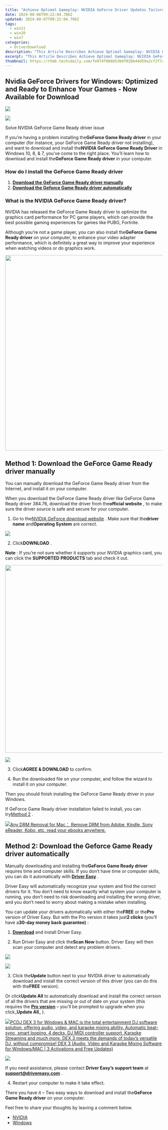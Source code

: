 ```yaml
---
title: "Achieve Optimal Gameplay: NVIDIA GeForce Driver Updates Tailored for Windows - Free Downloads Available!"
date: 2024-08-06T09:22:04.786Z
updated: 2024-08-07T09:22:04.786Z
tags:
  - win11
  - win10
  - win7
categories:
  - DriverDownload
description: "This Article Describes Achieve Optimal Gameplay: NVIDIA GeForce Driver Updates Tailored for Windows - Free Downloads Available!"
excerpt: "This Article Describes Achieve Optimal Gameplay: NVIDIA GeForce Driver Updates Tailored for Windows - Free Downloads Available!"
thumbnail: https://thmb.techidaily.com/fe074f06665304f02bb44d59a2cf2f7a7e742cf6a430b43148a19a35d32e38f9.jpg
---
```


## Nvidia GeForce Drivers for Windows: Optimized and Ready to Enhance Your Games - Now Available for Download

<!-- affiliate ads begin -->
<a href="https://secure.2checkout.com/order/checkout.php?PRODS=4940317&QTY=1&AFFILIATE=108875&CART=1"><img src="https://secure.avangate.com/images/merchant/333ac5d90817d69113471fbb6e531bee/sps-partnership-728x90eng.png" border="0"></a>
<!-- affiliate ads end -->
![](https://images.drivereasy.com/wp-content/uploads/2018/04/img_5ad47893cddca.png)

Solve NVIDIA GeForce Game Ready driver issue

 If you’re having a problem installing the**GeForce Game Ready driver** in your computer (for instance, your GeForce Game Ready driver not installing), and want to download and install the**NVIDIA GeForce Game Ready Driver** in Windows 10, 8, & 7, you’ve come to the right place. You’ll learn how to download and install the**GeForce Game Ready driver** in your computer.

### How do I install the GeForce Game Ready driver

1. [**Download the GeForce Game Ready driver manually**](https://tools.techidaily.com/drivereasy/download/)
2. [**Download the Geforce Game Ready driver automatically**](https://tools.techidaily.com/drivereasy/download/)

### What is the NVIDIA GeForce Game Ready driver?

 NVIDIA has released the GeForce Game Ready driver to optimize the graphics card performance for PC game players, which can provide the best possible gaming experiences for games like PUBG, Fortnite.

 Although you’re not a game player, you can also install the**GeForce Game Ready driver** on your computer, to enhance your video adapter performance, which is definitely a great way to improve your experience when watching videos or do graphics work.

<!-- affiliate ads begin -->
<a href="https://electronicx.pxf.io/c/5597632/1872496/14483" target="_top" id="1872496"><img src="//a.impactradius-go.com/display-ad/14483-1872496" border="0" alt="" width="750" height="625"/></a><img height="0" width="0" src="https://imp.pxf.io/i/5597632/1872496/14483" style="position:absolute;visibility:hidden;" border="0" />
<!-- affiliate ads end -->
## **Method 1: Download the GeForce Game Ready driver manually**

 You can manually download the GeForce Game Ready driver from the Internet, and install it on your computer.

 When you download the GeForce Game Ready driver like GeForce Game Ready driver 384.76, download the driver from the**official website** , to make sure the driver source is safe and secure for your computer.

 1) Go to the[NVIDIA GeForce download website](https://tools.techidaily.com/drivereasy/download/) . Make sure that the**driver name** and**Operating System** are correct.

![](https://images.drivereasy.com/wp-content/uploads/2021/08/2021-08-12_14-57-53.jpg)

 2) Click**DOWNLOAD** .

**Note** : If you’re not sure whether it supports your NVIDIA graphics card, you can click the **SUPPORTED** **PRODUCTS** tab and check it out.

<!-- affiliate ads begin -->
<a href="https://appsumo.8odi.net/c/5597632/2068425/7443" target="_top" id="2068425"><img src="//a.impactradius-go.com/display-ad/7443-2068425" border="0" alt="" width="1200" height="600"/></a><img height="0" width="0" src="https://appsumo.8odi.net/i/5597632/2068425/7443" style="position:absolute;visibility:hidden;" border="0" />
<!-- affiliate ads end -->
![](https://images.drivereasy.com/wp-content/uploads/2021/08/image-2.png)

 3) Click**AGREE & DOWNLOAD** to confirm.

 4) Run the downloaded file on your computer, and follow the wizard to install it on your computer.

 Then you should finish installing the GeForce Game Ready driver in your Windows.

 If GeForce Game Ready driver installation failed to install, you can try[Method 2](https://tools.techidaily.com/drivereasy/download/) .

<!-- affiliate ads begin -->
<a href="https://secure.2checkout.com/order/checkout.php?PRODS=4600114&QTY=1&AFFILIATE=108875&CART=1"><img src="https://www.epubor.com/images/drm-removal-feature2.png" border="0">Any DRM Removal for Mac： Remove DRM from Adobe, Kindle, Sony eReader, Kobo, etc, read your ebooks anywhere.</a>
<!-- affiliate ads end -->
## **Method 2: Download the Geforce Game Ready driver automatically**

 Manually downloading and installing the**GeForce Game Ready driver** requires time and computer skills. If you don’t have time or computer skills, you can do it automatically with **[Driver Easy](https://tools.techidaily.com/drivereasy/download/)**  .

 Driver Easy will automatically recognize your system and find the correct drivers for it. You don’t need to know exactly what system your computer is running, you don’t need to risk downloading and installing the wrong driver, and you don’t need to worry about making a mistake when installing.

 You can update your drivers automatically with either the**FREE** or the**Pro** version of Driver Easy. But with the Pro version it takes just**2 clicks** (you’ll have a**30-day money back guarantee)** :

 1) **[Download](https://tools.techidaily.com/drivereasy/download/)**  and install Driver Easy.

 2) Run Driver Easy and click the**Scan Now** button. Driver Easy will then scan your computer and detect any problem drivers.

<!-- affiliate ads begin -->
<a href="https://store.iobit.com/order/checkout.php?PRODS=1468905&QTY=1&AFFILIATE=108875&CART=1"><img src="https://secure.avangate.com/images/merchant/184260348236f9554fe9375772ff966e/ascscan_728x90.png" border="0"></a>
<!-- affiliate ads end -->
![](https://images.drivereasy.com/wp-content/uploads/2018/04/img_5ad47a969186d.png)

 3) Click the**Update** button next to your NVIDIA driver to automatically download and install the correct version of this driver (you can do this with the**FREE** version).

 Or click**Update All** to automatically download and install the correct version of all the drivers that are missing or out of date on your system (this requires the **[Pro version](https://tools.techidaily.com/drivereasy/download/)**  – you’ll be prompted to upgrade when you click_**Update All**_ ).

<!-- affiliate ads begin -->
<a href="https://shop.pcdj.com/order/checkout.php?PRODS=4698824&QTY=1&AFFILIATE=108875&CART=1"> <img src="https://secure.avangate.com/images/merchant/47f4b6321e9fd8e8f7326a6adc1a7c1e/products/dex3pro-screenshot-homepage.png" border="0">PCDJ DEX 3 for Windows & MAC is the total entertainment DJ software solution, offering audio, video, and karaoke mixing ability. Automatic beat-sync, smart looping, 4 decks, DJ MIDI controller support, Karaoke Streaming and much more. 
DEX 3 meets the demands of today’s versatile DJ, without compromise! 
DEX 3 (Audio, Video and Karaoke Mixing Software for Windows/MAC | 3 Activations and Free Updates)</a>
<!-- affiliate ads end -->
![](https://images.drivereasy.com/wp-content/uploads/2018/04/img_5ad47e7ca73bd.jpg)

 If you need assistance, please contact **Driver Easy’s support team** at [**support@drivereasy.com**](https://tools.techidaily.com/drivereasy/download/) .

4) Restart your computer to make it take effect.

 There you have it – Two easy ways to download and install the**GeForce Game Ready driver** on your computer.

Feel free to share your thoughts by leaving a comment below.

* [NVIDIA](https://tools.techidaily.com/drivereasy/download/)
* [Windows](https://tools.techidaily.com/drivereasy/download/)

<ins class="adsbygoogle"
     style="display:block"
     data-ad-format="autorelaxed"
     data-ad-client="ca-pub-7571918770474297"
     data-ad-slot="1223367746"></ins>



<ins class="adsbygoogle"
     style="display:block"
     data-ad-client="ca-pub-7571918770474297"
     data-ad-slot="8358498916"
     data-ad-format="auto"
     data-full-width-responsive="true"></ins>
